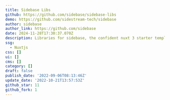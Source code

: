 ```yaml
---
title: Sidebase Libs
github: https://github.com/sidebase/sidebase-libs
demo: https://github.com/sidestream-tech/sidebase
author: sidebase
author_link: https://github.com/sidebase
date: 2024-11-28T17:30:37.070Z
description: Libraries for sidebase, the confident nuxt 3 starter template
ssg:
  - Nuxtjs
css: []
ui: []
cms: []
category: []
draft: false
publish_date: '2022-09-06T08:13:46Z'
update_date: '2022-10-21T13:57:53Z'
github_star: 11
github_fork: 1
---
```

